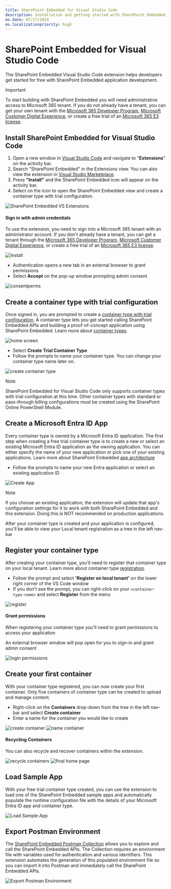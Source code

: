 ```yaml
---
title: SharePoint Embedded for Visual Studio Code
description: Installation and getting started with SharePoint Embedded for Visual Studio Code
ms.date: 07/17/2024
ms.localizationpriority: high
---
```


# SharePoint Embedded for Visual Studio Code

The SharePoint Embedded Visual Studio Code extension helps developers get started for free with SharePoint Embedded application development. 

> [!IMPORTANT]
> To start building with SharePoint Embedded you will need administrative access to Microsoft 365 tenant.
> If you do not already have a tenant, you can get your own tenant with the [Microsoft 365 Developer Program](https://developer.microsoft.com/microsoft-365/dev-program), [Microsoft Customer Digital Experience](https://cdx.transform.microsoft.com/), or create a free trial of an [Microsoft 365 E3 license](https://www.microsoft.com/en-us/microsoft-365/enterprise/microsoft365-plans-and-pricing).


## Install SharePoint Embedded for Visual Studio Code

1. Open a new window in [Visual Studio Code](https://code.visualstudio.com/) and navigate to "**Extensions**" on the activity bar.
1. Search "SharePoint Embedded" in the Extensions view. You can also view the extension in [Visual Studio Marketplace](https://marketplace.visualstudio.com/items?itemName=SharepointEmbedded.ms-sharepoint-embedded-vscode-extension).
1. Press **"Install"** and the SharePoint Embedded icon will appear on the activity bar.
1. Select on the icon to open the SharePoint Embedded view and create a container type with trial configuration.

![SharePoint Embedded VS Extensions](../images/vsx-images/n1downloadvsx.png)


#### Sign in with admin credentials

To use the extension, you need to sign into a Microsoft 365 tenant with an administrator account.
If you don't already have a tenant, you can get a tenant through the [Microsoft 365 Developer Program](https://developer.microsoft.com/microsoft-365/dev-program), [Microsoft Customer Digital Experience](https://cdx.transform.microsoft.com/), or create a free trial of an [Microsoft 365 E3 license](https://www.microsoft.com/en-us/microsoft-365/enterprise/microsoft365-plans-and-pricing).


![Install](../images/vsx-images/n2vsx-signin.png)


* Authentication opens a new tab in an external browser to grant permissions
* Select **Accept** on the pop-up window prompting admin consent
 
 
![consentperms](../images/vsx-images/n3vsx-grant-admin-consent.png)





## Create a container type with trial configuration

Once signed in,  you are prompted to create a [container type with trial configuration](../concepts/app-concepts/containertypes.md#trial-use). A container type lets you get started calling SharePoint Embedded APIs and building a proof-of-concept application using SharePoint Embedded. Learn more about [container types](../concepts/app-concepts/containertypes.md).

![home screen](../images/vsx-images/n4vsx-home-screen.png)

* Select **Create Trial Container Type**
* Follow the prompts to name your container type. You can change your container type name later on.

![create container type](../images/vsx-images/n5a-name-ct.png)

> [!NOTE]
> SharePoint Embedded for Visual Studio Code only supports container types with trial configuration at this time. Other container types with standard or pass-through billing configurations must be created using the SharePoint Online PowerShell Module.

## Create a Microsoft Entra ID App

Every container type is owned by a Microsoft Entra ID application. The first step when creating a free trial container type is to create a new or select an existing Microsoft Entra ID application as the owning application. You can either specify the name of your new application or pick one of your existing applications. Learn more about SharePoint Embedded [app architecture](../concepts/app-concepts/app-architecture.md)

* Follow the prompts to name your new Entra application or select an existing application ID

![Create App](../images/vsx-images/n6aname-app.png)

> [!NOTE]
> If you choose an existing application, the extension will update that app's configuration settings for it to work with both SharePoint Embedded and this extension. Doing this is NOT recommended on production applications.


After your container type is created and your application is configured, you'll be able to view your Local tenant registration as a tree in the left nav-bar


## Register your container type

After creating your container type, you'll need to register that container type on your local tenant. Learn more about container type [registration](../concepts/app-concepts/register-api-documentation.md).

* Follow the prompt and select **'Register on local tenant'** on the lower right corner of the VS Code window
* If you don't see the prompt, you can right-click on your `<container-type-name>` and select **Register** from the menu

![register](../images/vsx-images/n7aregister-ct.png)

#### Grant permissions

When registering your container type you'll need to grant permissions to access your application

<!-- ![register permissions](../images/vsx-images/8aopenconsentlink.png) -->

An external browser window will pop open for you to sign-in and grant admin consent

![login permissions](../images/vsx-images/n9alogin-grant-permissions.png)

## Create your first container

With your container type registered, you can now create your first container. Only five containers of container type can be created to upload and manage content.

* Right-click on the **Containers** drop-down from the tree in the left nav-bar and select **Create container**
* Enter a name for the container you would like to create

![create container](../images/vsx-images/n10acreate-container.png)
![name container](../images/vsx-images/n11aname-first-cont.png)

#### Recycling Containers

You can also recycle and recover containers within the extension.

![recycle containers](../images/vsx-images/n12arecycle-cont.png)
![final home page](../images/vsx-images/n13a-final-home-page.png)


## Load Sample App

With your free trial container type created, you can use the extension to load one of the SharePoint Embedded sample apps and automatically populate the runtime configuration file with the details of your Microsoft Entra ID app and container type.

![Load Sample App](../images/vsx-images/n15vsxsa-c.png)

## Export Postman Environment

The [SharePoint Embedded Postman Collection](https://github.com/microsoft/SharePoint-Embedded-Samples/tree/main/Postman) allows you to explore and call the SharePoint Embedded APIs. The Collection requires an environment file with variables used for authentication and various identifiers. This extension automates the generation of this populated environment file so you can import it into Postman and immediately call the SharePoint Embedded APIs.

![Export Postman Environment](../images/vsx-images/n14postman-c.png)


